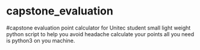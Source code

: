# capstone_evaluation
#capstone evaluation point calculator for Unitec student small light weight python script to help you avoid headache calculate your points all you need is python3 on you machine.
